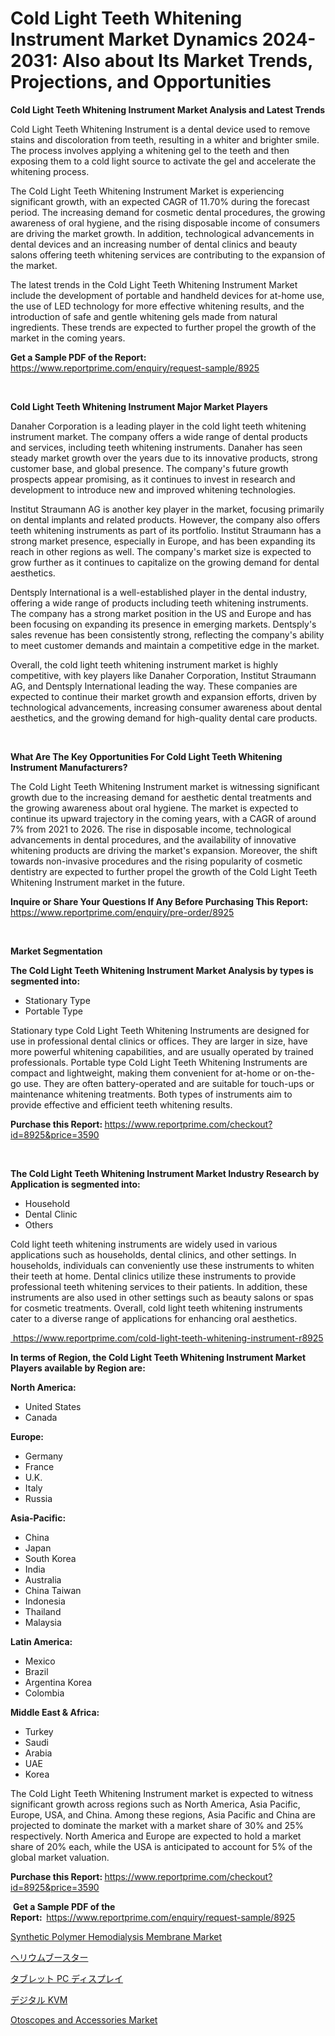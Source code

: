 <p><h1>Cold Light Teeth Whitening Instrument Market Dynamics 2024-2031: Also about Its Market Trends, Projections, and Opportunities</h1></p><p><strong>Cold Light Teeth Whitening Instrument Market Analysis and Latest Trends</strong></p>
<p><p>Cold Light Teeth Whitening Instrument is a dental device used to remove stains and discoloration from teeth, resulting in a whiter and brighter smile. The process involves applying a whitening gel to the teeth and then exposing them to a cold light source to activate the gel and accelerate the whitening process.</p><p>The Cold Light Teeth Whitening Instrument Market is experiencing significant growth, with an expected CAGR of 11.70% during the forecast period. The increasing demand for cosmetic dental procedures, the growing awareness of oral hygiene, and the rising disposable income of consumers are driving the market growth. In addition, technological advancements in dental devices and an increasing number of dental clinics and beauty salons offering teeth whitening services are contributing to the expansion of the market.</p><p>The latest trends in the Cold Light Teeth Whitening Instrument Market include the development of portable and handheld devices for at-home use, the use of LED technology for more effective whitening results, and the introduction of safe and gentle whitening gels made from natural ingredients. These trends are expected to further propel the growth of the market in the coming years.</p></p>
<p><strong>Get a Sample PDF of the Report:&nbsp;</strong> <a href="https://www.reportprime.com/enquiry/request-sample/8925">https://www.reportprime.com/enquiry/request-sample/8925</a></p>
<p>&nbsp;</p>
<p><strong>Cold Light Teeth Whitening Instrument Major Market Players</strong></p>
<p><p>Danaher Corporation is a leading player in the cold light teeth whitening instrument market. The company offers a wide range of dental products and services, including teeth whitening instruments. Danaher has seen steady market growth over the years due to its innovative products, strong customer base, and global presence. The company's future growth prospects appear promising, as it continues to invest in research and development to introduce new and improved whitening technologies.</p><p>Institut Straumann AG is another key player in the market, focusing primarily on dental implants and related products. However, the company also offers teeth whitening instruments as part of its portfolio. Institut Straumann has a strong market presence, especially in Europe, and has been expanding its reach in other regions as well. The company's market size is expected to grow further as it continues to capitalize on the growing demand for dental aesthetics.</p><p>Dentsply International is a well-established player in the dental industry, offering a wide range of products including teeth whitening instruments. The company has a strong market position in the US and Europe and has been focusing on expanding its presence in emerging markets. Dentsply's sales revenue has been consistently strong, reflecting the company's ability to meet customer demands and maintain a competitive edge in the market.</p><p>Overall, the cold light teeth whitening instrument market is highly competitive, with key players like Danaher Corporation, Institut Straumann AG, and Dentsply International leading the way. These companies are expected to continue their market growth and expansion efforts, driven by technological advancements, increasing consumer awareness about dental aesthetics, and the growing demand for high-quality dental care products.</p></p>
<p>&nbsp;</p>
<p><strong>What Are The Key Opportunities For Cold Light Teeth Whitening Instrument Manufacturers?</strong></p>
<p><p>The Cold Light Teeth Whitening Instrument market is witnessing significant growth due to the increasing demand for aesthetic dental treatments and the growing awareness about oral hygiene. The market is expected to continue its upward trajectory in the coming years, with a CAGR of around 7% from 2021 to 2026. The rise in disposable income, technological advancements in dental procedures, and the availability of innovative whitening products are driving the market's expansion. Moreover, the shift towards non-invasive procedures and the rising popularity of cosmetic dentistry are expected to further propel the growth of the Cold Light Teeth Whitening Instrument market in the future.</p></p>
<p><strong>Inquire or Share Your Questions If Any Before Purchasing This Report:</strong> <a href="https://www.reportprime.com/enquiry/pre-order/8925">https://www.reportprime.com/enquiry/pre-order/8925</a></p>
<p>&nbsp;</p>
<p><strong>Market Segmentation</strong></p>
<p><strong>The Cold Light Teeth Whitening Instrument Market Analysis by types is segmented into:</strong></p>
<p><ul><li>Stationary Type</li><li>Portable Type</li></ul></p>
<p><p>Stationary type Cold Light Teeth Whitening Instruments are designed for use in professional dental clinics or offices. They are larger in size, have more powerful whitening capabilities, and are usually operated by trained professionals. Portable type Cold Light Teeth Whitening Instruments are compact and lightweight, making them convenient for at-home or on-the-go use. They are often battery-operated and are suitable for touch-ups or maintenance whitening treatments. Both types of instruments aim to provide effective and efficient teeth whitening results.</p></p>
<p><strong>Purchase this Report:&nbsp;</strong><a href="https://www.reportprime.com/checkout?id=8925&price=3590">https://www.reportprime.com/checkout?id=8925&price=3590</a></p>
<p>&nbsp;</p>
<p><strong>The Cold Light Teeth Whitening Instrument Market Industry Research by Application is segmented into:</strong></p>
<p><ul><li>Household</li><li>Dental Clinic</li><li>Others</li></ul></p>
<p><p>Cold light teeth whitening instruments are widely used in various applications such as households, dental clinics, and other settings. In households, individuals can conveniently use these instruments to whiten their teeth at home. Dental clinics utilize these instruments to provide professional teeth whitening services to their patients. In addition, these instruments are also used in other settings such as beauty salons or spas for cosmetic treatments. Overall, cold light teeth whitening instruments cater to a diverse range of applications for enhancing oral aesthetics.</p></p>
<p><a href="https://www.reportprime.com/cold-light-teeth-whitening-instrument-r8925">&nbsp;https://www.reportprime.com/cold-light-teeth-whitening-instrument-r8925</a></p>
<p><strong>In terms of Region, the Cold Light Teeth Whitening Instrument Market Players available by Region are:</strong></p>
<p>
    <p> <strong> North America: </strong>
        <ul>
            <li>United States</li>
            <li>Canada</li>
        </ul>
        </p> 
    <p> <strong> Europe: </strong>
        <ul>
            <li>Germany</li>
            <li>France</li>
            <li>U.K.</li>
            <li>Italy</li>
            <li>Russia</li>
        </ul>
        </p> 
    <p> <strong> Asia-Pacific: </strong>
        <ul>
            <li>China</li>
            <li>Japan</li>
            <li>South Korea</li>
            <li>India</li>
            <li>Australia</li>
            <li>China Taiwan</li>
            <li>Indonesia</li>
            <li>Thailand</li>
            <li>Malaysia</li>
        </ul>
        </p> 
    <p> <strong> Latin America: </strong>
        <ul>
            <li>Mexico</li>
            <li>Brazil</li>
            <li>Argentina Korea</li>
            <li>Colombia</li>
        </ul>
        </p> 
    <p> <strong> Middle East & Africa: </strong>
        <ul>
            <li>Turkey</li>
            <li>Saudi</li>
            <li>Arabia</li>
            <li>UAE</li>
            <li>Korea</li>
        </ul>
    </p>
    </p>
<p><p>The Cold Light Teeth Whitening Instrument market is expected to witness significant growth across regions such as North America, Asia Pacific, Europe, USA, and China. Among these regions, Asia Pacific and China are projected to dominate the market with a market share of 30% and 25% respectively. North America and Europe are expected to hold a market share of 20% each, while the USA is anticipated to account for 5% of the global market valuation.</p></p>
<p><strong>Purchase this Report: </strong><a href="https://www.reportprime.com/checkout?id=8925&price=3590">https://www.reportprime.com/checkout?id=8925&price=3590</a></p>
<p>&nbsp;<strong>Get a Sample PDF of the Report:&nbsp;&nbsp;</strong><a href="https://www.reportprime.com/enquiry/request-sample/8925">https://www.reportprime.com/enquiry/request-sample/8925</a></p>
<p><strong></strong></p>
<p><p><a href="https://github.com/AKSHATREPORTPRIME/Market-Research-Report-List-5/blob/main/synthetic-polymer-hemodialysis-membrane-market.md">Synthetic Polymer Hemodialysis Membrane Market</a></p><p><a href="https://medium.com/@colinom7865/%E3%82%B0%E3%83%AD%E3%83%BC%E3%83%90%E3%83%AB%E3%83%98%E3%83%AA%E3%82%A6%E3%83%A0%E3%83%96%E3%83%BC%E3%82%B9%E3%82%BF%E3%83%BC%E3%83%9E%E3%83%BC%E3%82%B1%E3%83%83%E3%83%88%E3%82%BB%E3%82%AF%E3%82%BF%E3%83%BC-%E3%82%BF%E3%82%A4%E3%83%97-%E3%82%A2%E3%83%97%E3%83%AA%E3%82%B1%E3%83%BC%E3%82%B7%E3%83%A7%E3%83%B3-%E3%83%9E%E3%83%BC%E3%82%B1%E3%83%83%E3%83%88%E3%83%97%E3%83%AC%E3%82%A4%E3%83%A4%E3%83%BC%E3%81%AE%E6%88%A6%E7%95%A5-%E5%9C%B0%E5%9F%9F%E5%88%A5%E6%88%90%E9%95%B7%E8%A6%8B%E9%80%9A%E3%81%97-%E3%81%8A%E3%82%88%E3%81%B3%E5%B0%86%E6%9D%A5%E3%81%AE%E4%BA%88%E6%B8%AC-2024%E5%B9%B4-2031%E5%B9%B4-5f2704cfdfca">ヘリウムブースター</a></p><p><a href="https://github.com/LeoraEber/Market-Research-Report-List-1/blob/main/707893377845.md">タブレット PC ディスプレイ</a></p><p><a href="https://github.com/tubbs463/Market-Research-Report-List-2/blob/main/462396177844.md">デジタル KVM</a></p><p><a href="https://github.com/riwar777/Market-Research-Report-List-1/blob/main/otoscopes-and-accessories-market.md">Otoscopes and Accessories Market</a></p></p>
